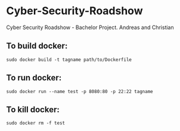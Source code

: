 # Cyber-Security-Roadshow
Cyber Security Roadshow - Bachelor Project. Andreas and Christian

## To build docker:
`sudo docker build -t tagname path/to/Dockerfile`

## To run docker:
`sudo docker run --name test -p 8080:80 -p 22:22 tagname`

## To kill docker:
`sudo docker rm -f test`

